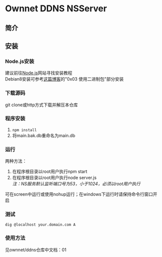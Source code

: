 # Ownnet DDNS NSServer
## 简介
## 安装
### Node.js安装
建议前往[Node.js](https://nodejs.org)网站寻找安装教程  
Debian8安装可参考[这篇博客](http://o00o.site/archives/69)的"0x03 使用二进制包"部分安装
### 下载源码
git clone或http方式下载并解压本仓库
### 程序安装
1. `npm install`
2. 将main.bak.db重命名为main.db

### 运行
两种方法：  
1. 在程序根目录以root用户执行npm start  
2. 在程序根目录以root用户执行node server.js  
*注：NS服务默认监听端口号为53，小于1024，必须以root用户执行*

可在screen中运行或使用nohup运行；在windows下运行时请保持命令行窗口开启

### 测试
`dig @localhost your.domain.com A`

### 使用方法
见ownnet/ddns仓库中文档：01